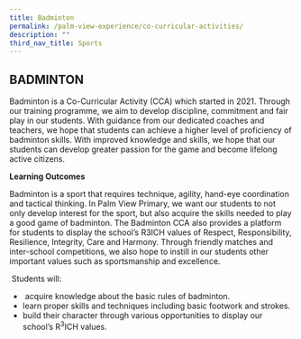 ```yaml
---
title: Badminton
permalink: /palm-view-experience/co-curricular-activities/
description: ""
third_nav_title: Sports
---
```

## BADMINTON

Badminton is a Co-Curricular Activity (CCA) which started in 2021. Through our training programme, we aim to develop discipline, commitment and fair play in our students. With guidance from our dedicated coaches and teachers, we hope that students can achieve a higher level of proficiency of badminton skills. With improved knowledge and skills, we hope that our students can develop greater passion for the game and become lifelong active citizens.  

**Learning Outcomes**

Badminton is a sport that requires technique, agility, hand-eye coordination and tactical thinking. In Palm View Primary, we want our students to not only develop interest for the sport, but also acquire the skills needed to play a good game of badminton. The Badminton CCA also provides a platform for students to display the school’s R3ICH values of Respect, Responsibility, Resilience, Integrity, Care and Harmony. Through friendly matches and inter-school competitions, we also hope to instill in our students other important values such as sportsmanship and excellence.

 Students will:

*  acquire knowledge about the basic rules of badminton.
* learn proper skills and techniques including basic footwork and strokes.
* build their character through various opportunities to display our school’s R<sup>3</sup>ICH values.